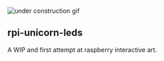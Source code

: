 ![under construction gif](https://www.heelzwaarleven.nl/underconstruction.gif)

## rpi-unicorn-leds

A WIP and first attempt at raspberry interactive art.
